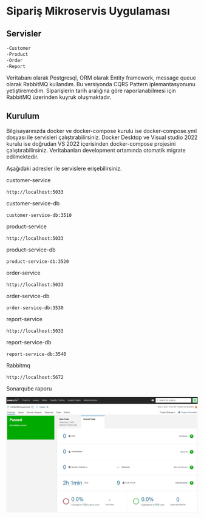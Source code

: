 # Sipariş Mikroservis Uygulaması

## Servisler
    -Customer
    -Product
    -Order
    -Report

Veritabanı olarak Postgresql, ORM olarak Entity framework, message queue olarak RabbitMQ kullandım. Bu versiyonda CQRS Pattern iplemantasyonunu yetiştiremedim.
Siparişlerin tarih aralığına göre raporlanabilmesi için RabbitMQ üzerinden kuyruk oluşmaktadır.

## Kurulum
Bilgisayarınızda docker ve docker-compose kurulu ise docker-compose.yml dosyası ile servisleri çalıştırabilirsiniz.
Docker Desktop ve Visual studio 2022 kurulu ise doğrudan VS 2022 içerisinden docker-compose projesini çalıştırabilirsiniz. 
Veritabanları development ortamında otomatik migrate edilmektedir.  

Aşağıdaki adresler ile servislere erişebilirsiniz.
 

customer-service

	http://localhost:5033

customer-service-db

	customer-service-db:3510
		

product-service
	
	http://localhost:5033

product-service-db
	
	product-service-db:3520

order-service
	
	http://localhost:5033

order-service-db
	
	order-service-db:3530


report-service
	
	http://localhost:5033

report-service-db
	
	report-service-db:3540
	

Rabbitmq
	
	http://localhost:5672
	


Sonarqube raporu

![alt text](https://github.com/chtygt/OrderMicroService/blob/master/Sonarqube.jpg?raw=true)

